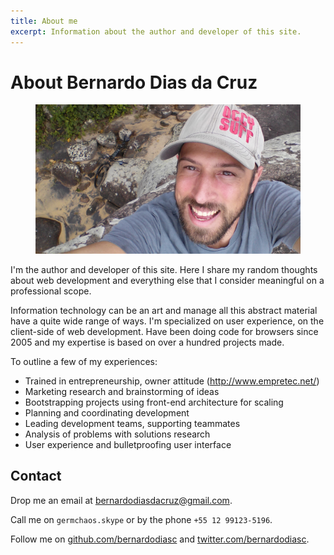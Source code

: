 ```yaml
---
title: About me
excerpt: Information about the author and developer of this site.
---
```


# About Bernardo Dias da Cruz

<figure>
  <img alt="Bernardo Dias da Cruz" src="/content/articles/about-me/me.jpg" />
</figure>

I'm the author and developer of this site. Here I share my random thoughts about web development and everything else that I consider meaningful on a professional scope.

Information technology can be an art and manage all this abstract material have a quite wide range of ways. I'm specialized on user experience, on the client-side of web development. Have been doing code for browsers since 2005 and my expertise is based on over a hundred projects made.

To outline a few of my experiences:

- Trained in entrepreneurship, owner attitude (http://www.empretec.net/)
- Marketing research and brainstorming of ideas
- Bootstrapping projects using front-end architecture for scaling
- Planning and coordinating development
- Leading development teams, supporting teammates
- Analysis of problems with solutions research
- User experience and bulletproofing user interface

## Contact

Drop me an email at bernardodiasdacruz@gmail.com.

Call me on `germchaos.skype` or by the phone `+55 12 99123-5196`.

Follow me on [github.com/bernardodiasc](https://github.com/bernardodiasc) and [twitter.com/bernardodiasc](https://twitter.com/bernardodiasc).


